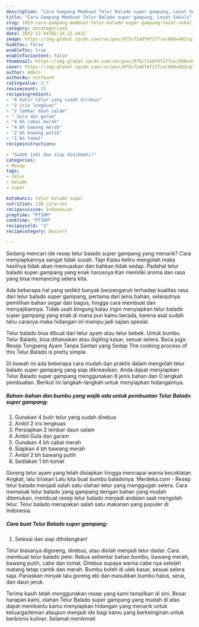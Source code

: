 ```yaml
---
description: "Cara Gampang Membuat Telur Balado super gampang, Lezat Sekali"
title: "Cara Gampang Membuat Telur Balado super gampang, Lezat Sekali"
slug: 1953-cara-gampang-membuat-telur-balado-super-gampang-lezat-sekali
category: Uncategorized
date: 2022-12-04T02:24:22.443Z
image: https://img-global.cpcdn.com/recipes/075c72a078f177ce/680x482cq70/telur-balado-super-gampang-foto-resep-utama.jpg
hideToc: false
enableToc: true
enableTocContent: false
thumbnail: https://img-global.cpcdn.com/recipes/075c72a078f177ce/680x482cq70/telur-balado-super-gampang-foto-resep-utama.jpg
cover: https://img-global.cpcdn.com/recipes/075c72a078f177ce/680x482cq70/telur-balado-super-gampang-foto-resep-utama.jpg
author: Admin
authorAv: notfound
ratingvalue: 3.7
reviewcount: 15
recipeingredient:
- "4 butir telur yang sudah direbus"
- "2 iris lengkuas"
- "2 lembar daun salam"
- " Gula dan garam"
- "4 bh cabai merah"
- "4 bh bawang merah"
- "2 bh bawang putih"
- "1 bh tomat"
recipeinstructions:

- "Sudah jadi dan siap dinikmati!"
categories:
- Resep
tags:
- telur
- balado
- super

katakunci: telur balado super 
nutrition: 138 calories
recipecuisine: Indonesian
preptime: "PT39M"
cooktime: "PT36M"
recipeyield: "3"
recipecategory: Dessert

---
```



Sedang mencari ide resep telur balado super gampang yang menarik? Cara menyiapkannya sangat tidak susah. Tapi Kalau keliru mengolah maka hasilnya tidak akan memuaskan dan bahkan tidak sedap. Padahal telur balado super gampang yang enak harusnya Kan memiliki aroma dan rasa yang bisa memancing selera kita.


Ada beberapa hal yang sedikit banyak berpengaruh terhadap kualitas rasa dari telur balado super gampang, pertama dari jenis bahan, selanjutnya pemilihan bahan segar dan bagus, hingga cara membuat dan menyajikannya. Tidak usah bingung kalau ingin menyiapkan telur balado super gampang yang enak di mana pun kamu berada, karena asal sudah tahu caranya maka hidangan ini mampu jadi sajian spesial.

Telur balado bisa dibuat dari telur ayam atau telur bebek. Untuk bumbu Telur Balado, bisa dihaluskan atau digiling kasar, sesuai selera. Baca juga: Resep Tongseng Ayam Tanpa Santan yang Sedap The cooking process of this Telur Balado is pretty simple.


Di bawah ini ada beberapa cara mudah dan praktis dalam mengolah telur balado super gampang yang siap dikreasikan. Anda dapat menyiapkan Telur Balado super gampang menggunakan 8 jenis bahan dan 0 langkah pembuatan. Berikut ini langkah-langkah untuk menyiapkan hidangannya.

<!--inarticleads1-->

##### Bahan-bahan dan bumbu yang wajib ada untuk pembuatan Telur Balado super gampang:

1. Gunakan 4 butir telur yang sudah direbus
1. Ambil 2 iris lengkuas
1. Persiapkan 2 lembar daun salam
1. Ambil  Gula dan garam
1. Gunakan 4 bh cabai merah
1. Siapkan 4 bh bawang merah
1. Ambil 2 bh bawang putih
1. Sediakan 1 bh tomat


Goreng telur ayam yang telah disiapkan hingga mencapai warna kecoklatan Angkat, lalu tiriskan Lalu kita buat bumbu baladonya. Merdeka.com - Resep telur balado menjadi salah satu olahan telur yang menggugah selera. Cara memasak telur balado yang gampang dengan bahan yang mudah ditemukan, membuat resep telur balado menjadi andalan saat mengolah telur. Telur balado merupakan salah satu makanan yang populer di Indonesia. 

<!--inarticleads2-->

##### Cara buat Telur Balado super gampang:


1. Selesai dan siap dihidangkan!

Telur biasanya digoreng, direbus, atau diolah menjadi telur dadar. Cara membuat telur balado pete: Rebus sebentar bahan bumbu, bawang merah, bawang putih, cabe dan tomat. Direbus supaya warna cabe nya setelah matang tetap cantik dan merah. Bumbu boleh di ulek kasar, sesuai selera saja. Panaskan minyak lalu goreng ebi dan masukkan bumbu halus, serai, dan daun jeruk. 

Terima kasih telah menggunakan resep yang kami tampilkan di sini. Besar harapan kami, olahan Telur Balado super gampang yang mudah di atas dapat membantu kamu menyiapkan hidangan yang menarik untuk keluarga/teman ataupun menjadi ide bagi kamu yang berkeinginan untuk berbisnis kuliner. Selamat menikmati

